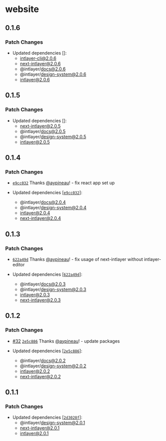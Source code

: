 # website

## 0.1.6

### Patch Changes

- Updated dependencies []:
  - intlayer-cli@2.0.6
  - next-intlayer@2.0.6
  - @intlayer/docs@2.0.6
  - @intlayer/design-system@2.0.6
  - intlayer@2.0.6

## 0.1.5

### Patch Changes

- Updated dependencies []:
  - next-intlayer@2.0.5
  - @intlayer/docs@2.0.5
  - @intlayer/design-system@2.0.5
  - intlayer@2.0.5

## 0.1.4

### Patch Changes

- [`e9cc032`](https://github.com/aypineau/intlayer/commit/e9cc03211e3a86daa169c2e711566e202644f1d5) Thanks [@aypineau](https://github.com/aypineau)! - fix react app set up

- Updated dependencies [[`e9cc032`](https://github.com/aypineau/intlayer/commit/e9cc03211e3a86daa169c2e711566e202644f1d5)]:
  - @intlayer/docs@2.0.4
  - @intlayer/design-system@2.0.4
  - intlayer@2.0.4
  - next-intlayer@2.0.4

## 0.1.3

### Patch Changes

- [`622a49d`](https://github.com/aypineau/intlayer/commit/622a49d4eaf8477f3b42579a3fc27a3fefd41043) Thanks [@aypineau](https://github.com/aypineau)! - fix usage of next-intlayer without intlayer-editor

- Updated dependencies [[`622a49d`](https://github.com/aypineau/intlayer/commit/622a49d4eaf8477f3b42579a3fc27a3fefd41043)]:
  - @intlayer/docs@2.0.3
  - @intlayer/design-system@2.0.3
  - intlayer@2.0.3
  - next-intlayer@2.0.3

## 0.1.2

### Patch Changes

- [#32](https://github.com/aypineau/intlayer/pull/32) [`2e5c886`](https://github.com/aypineau/intlayer/commit/2e5c886169ccdbd16611b77d55e9892ca699ab8d) Thanks [@aypineau](https://github.com/aypineau)! - update packages

- Updated dependencies [[`2e5c886`](https://github.com/aypineau/intlayer/commit/2e5c886169ccdbd16611b77d55e9892ca699ab8d)]:
  - @intlayer/docs@2.0.2
  - @intlayer/design-system@2.0.2
  - intlayer@2.0.2
  - next-intlayer@2.0.2

## 0.1.1

### Patch Changes

- Updated dependencies [[`2d3028f`](https://github.com/aypineau/intlayer/commit/2d3028f85cc58e554f2a219bf3ceedbceac7c716)]:
  - @intlayer/design-system@2.0.1
  - next-intlayer@2.0.1
  - intlayer@2.0.1

